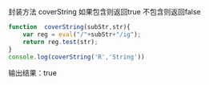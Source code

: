 封装方法 coverString
如果包含则返回true 不包含则返回false

```js
function  coverString(subStr,str){
    var reg = eval("/"+subStr+"/ig");
    return reg.test(str);
}
console.log(coverString('R','String')) 
```
输出结果：true
